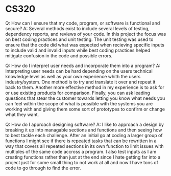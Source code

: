 # CS320
Q: How can I ensure that my code, program, or software is functional and secure?
A: Several methods exist to include several levels of testing, dependency reports, and reviews of your code. In this project the focus was on best coding practices and unit testing. The unit testing was used to ensure that the code did what was expected when recieving specific inputs to include valid and invalid inputs while best coding practices helped mitigate confusion in the code and possible errors.

Q: How do I interpret user needs and incorporate them into a program?
A: Interpreting user needs can be hard depending on the users technical knowledge level as well as your own experience whith the users industry/system. One method is to try and translate it over and repeat it back to them. Another more effective method in my experience is to ask for or use existing products for comparison. Finally, you can ask leading questions that stear the customer towards letting you know what needs you can feel within the scope of what is possible with the systems you are working with and giving them some sort of prototypes to confirm or change what they want.

Q: How do I approach designing software?
A: I like to approach a design by breaking it up into managable sections and functions and then seeing how to best tackle each challenge. After an initial go at coding a larger group of functions I might see if there is repeated tasks that can be rewritten in a way that covers all repeated sections in its own function to limit issues with multiples of the same code accross a program. I also test inputs as I am creating functions rather than just at the end since I hate getting far into a project just for some small thing to not work at all and now I have tons of code to go through to find the error.
